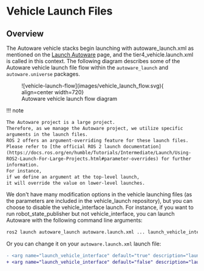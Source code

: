# Vehicle Launch Files

## Overview

The Autoware vehicle stacks begin launching with autoware_launch.xml as mentioned on the
[Launch Autoware](../index.md) page,
and the tier4_vehicle.launch.xml is called in this context. The following diagram describes some of
the Autoware vehicle launch file flow within the `autoware_launch` and `autoware.universe` packages.

<figure markdown>
  ![vehicle-launch-flow](images/vehicle_launch_flow.svg){ align=center width=720}
  <figcaption>
    Autoware vehicle launch flow diagram
  </figcaption>
</figure>

!!! note

    The Autoware project is a large project.
    Therefore, as we manage the Autoware project, we utilize specific
    arguments in the launch files.
    ROS 2 offers an argument-overriding feature for these launch files.
    Please refer to [the official ROS 2 launch documentation](https://docs.ros.org/en/humble/Tutorials/Intermediate/Launch/Using-ROS2-Launch-For-Large-Projects.html#parameter-overrides) for further information.
    For instance,
    if we define an argument at the top-level launch,
    it will override the value on lower-level launches.

We don't have many modification options in the vehicle launching files
(as the parameters are included in the vehicle_launch repository),
but you can choose to disable the vehicle_interface launch.
For instance, if you want to run robot_state_publisher but not vehicle_interface,
you can launch Autoware with the following command line arguments:

```bash
ros2 launch autoware_launch autoware.launch.xml ... launch_vehicle_interface:=false ...
```

Or you can change it on your `autoware.launch.xml` launch file:

```diff
- <arg name="launch_vehicle_interface" default="true" description="launch vehicle interface"/>
+ <arg name="launch_vehicle_interface" default="false" description="launch vehicle interface"/>
```
